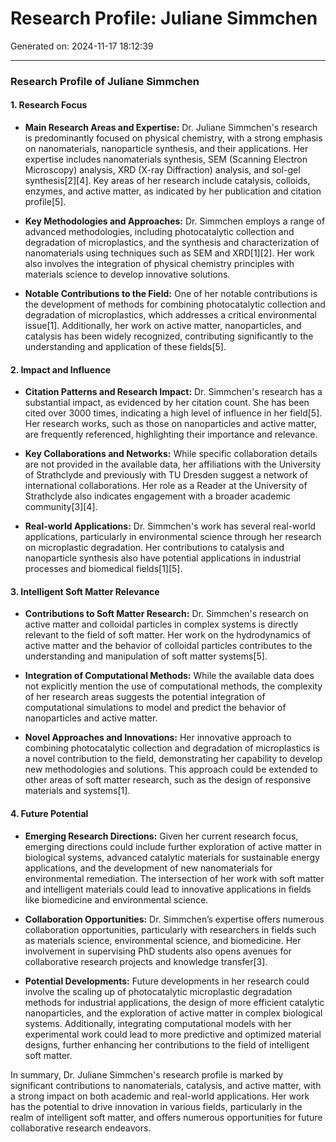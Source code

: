 # Research Profile: Juliane Simmchen

Generated on: 2024-11-17 18:12:39

---

### Research Profile of Juliane Simmchen

#### 1. **Research Focus**
- **Main Research Areas and Expertise:**
  Dr. Juliane Simmchen's research is predominantly focused on physical chemistry, with a strong emphasis on nanomaterials, nanoparticle synthesis, and their applications. Her expertise includes nanomaterials synthesis, SEM (Scanning Electron Microscopy) analysis, XRD (X-ray Diffraction) analysis, and sol-gel synthesis[2][4].
  Key areas of her research include catalysis, colloids, enzymes, and active matter, as indicated by her publication and citation profile[5].

- **Key Methodologies and Approaches:**
  Dr. Simmchen employs a range of advanced methodologies, including photocatalytic collection and degradation of microplastics, and the synthesis and characterization of nanomaterials using techniques such as SEM and XRD[1][2].
  Her work also involves the integration of physical chemistry principles with materials science to develop innovative solutions.

- **Notable Contributions to the Field:**
  One of her notable contributions is the development of methods for combining photocatalytic collection and degradation of microplastics, which addresses a critical environmental issue[1].
  Additionally, her work on active matter, nanoparticles, and catalysis has been widely recognized, contributing significantly to the understanding and application of these fields[5].

#### 2. **Impact and Influence**
- **Citation Patterns and Research Impact:**
  Dr. Simmchen's research has a substantial impact, as evidenced by her citation count. She has been cited over 3000 times, indicating a high level of influence in her field[5].
  Her research works, such as those on nanoparticles and active matter, are frequently referenced, highlighting their importance and relevance.

- **Key Collaborations and Networks:**
  While specific collaboration details are not provided in the available data, her affiliations with the University of Strathclyde and previously with TU Dresden suggest a network of international collaborations. Her role as a Reader at the University of Strathclyde also indicates engagement with a broader academic community[3][4].

- **Real-world Applications:**
  Dr. Simmchen's work has several real-world applications, particularly in environmental science through her research on microplastic degradation. Her contributions to catalysis and nanoparticle synthesis also have potential applications in industrial processes and biomedical fields[1][5].

#### 3. **Intelligent Soft Matter Relevance**
- **Contributions to Soft Matter Research:**
  Dr. Simmchen's research on active matter and colloidal particles in complex systems is directly relevant to the field of soft matter. Her work on the hydrodynamics of active matter and the behavior of colloidal particles contributes to the understanding and manipulation of soft matter systems[5].

- **Integration of Computational Methods:**
  While the available data does not explicitly mention the use of computational methods, the complexity of her research areas suggests the potential integration of computational simulations to model and predict the behavior of nanoparticles and active matter.

- **Novel Approaches and Innovations:**
  Her innovative approach to combining photocatalytic collection and degradation of microplastics is a novel contribution to the field, demonstrating her capability to develop new methodologies and solutions. This approach could be extended to other areas of soft matter research, such as the design of responsive materials and systems[1].

#### 4. **Future Potential**
- **Emerging Research Directions:**
  Given her current research focus, emerging directions could include further exploration of active matter in biological systems, advanced catalytic materials for sustainable energy applications, and the development of new nanomaterials for environmental remediation.
  The intersection of her work with soft matter and intelligent materials could lead to innovative applications in fields like biomedicine and environmental science.

- **Collaboration Opportunities:**
  Dr. Simmchen’s expertise offers numerous collaboration opportunities, particularly with researchers in fields such as materials science, environmental science, and biomedicine. Her involvement in supervising PhD students also opens avenues for collaborative research projects and knowledge transfer[3].

- **Potential Developments:**
  Future developments in her research could involve the scaling up of photocatalytic microplastic degradation methods for industrial applications, the design of more efficient catalytic nanoparticles, and the exploration of active matter in complex biological systems.
  Additionally, integrating computational models with her experimental work could lead to more predictive and optimized material designs, further enhancing her contributions to the field of intelligent soft matter.

In summary, Dr. Juliane Simmchen's research profile is marked by significant contributions to nanomaterials, catalysis, and active matter, with a strong impact on both academic and real-world applications. Her work has the potential to drive innovation in various fields, particularly in the realm of intelligent soft matter, and offers numerous opportunities for future collaborative research endeavors.